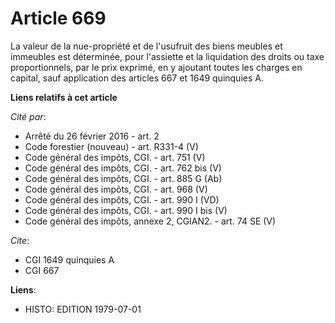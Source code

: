 # Article 669

La valeur de la nue-propriété et de l'usufruit des biens meubles et immeubles est déterminée, pour l'assiette et la
liquidation des droits ou taxe proportionnels, par le prix exprimé, en y ajoutant toutes les charges en capital, sauf
application des articles 667 et 1649 quinquies A.

**Liens relatifs à cet article**

_Cité par_:

  - Arrêté du 26 février 2016 - art. 2
  - Code forestier (nouveau) - art. R331-4 (V)
  - Code général des impôts, CGI. - art. 751 (V)
  - Code général des impôts, CGI. - art. 762 bis (V)
  - Code général des impôts, CGI. - art. 885 G (Ab)
  - Code général des impôts, CGI. - art. 968 (V)
  - Code général des impôts, CGI. - art. 990 I (VD)
  - Code général des impôts, CGI. - art. 990 I bis (V)
  - Code général des impôts, annexe 2, CGIAN2. - art. 74 SE (V)

_Cite_:

  - CGI 1649 quinquies A
  - CGI 667

**Liens**:

  - HISTO: EDITION 1979-07-01
